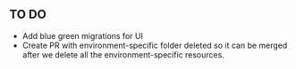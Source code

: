 ## TO DO
- Add blue green migrations for UI
- Create PR with environment-specific folder deleted so it can be merged after we delete all the environment-specific resources.